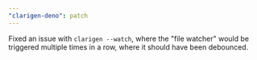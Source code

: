 ```yaml
---
"clarigen-deno": patch
---
```


Fixed an issue with `clarigen --watch`, where the "file watcher" would be triggered multiple times in a row, where it should have been debounced.
